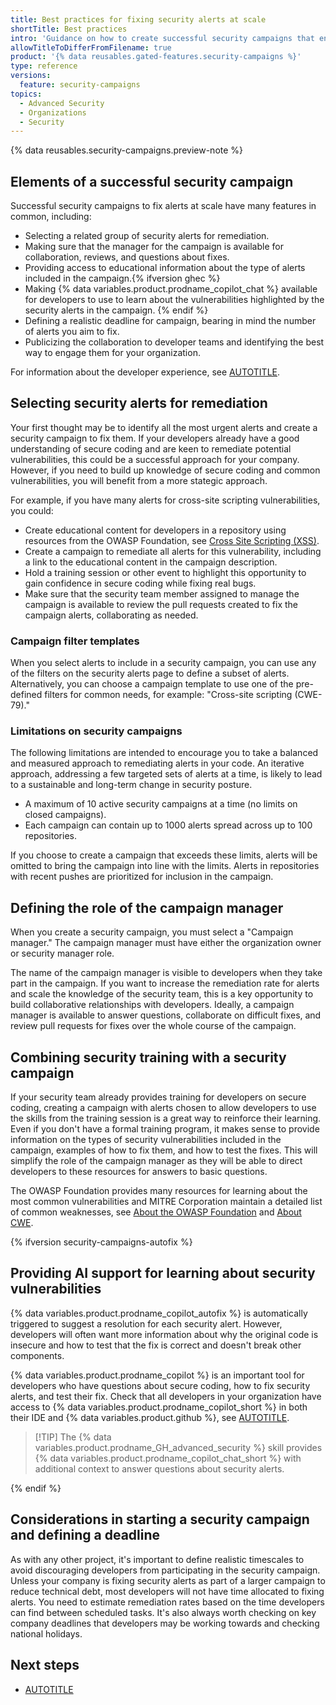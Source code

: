 ```yaml
---
title: Best practices for fixing security alerts at scale
shortTitle: Best practices
intro: 'Guidance on how to create successful security campaigns that engage developers and help them grow their understanding of secure coding.'
allowTitleToDifferFromFilename: true
product: '{% data reusables.gated-features.security-campaigns %}'
type: reference
versions:
  feature: security-campaigns
topics:
  - Advanced Security
  - Organizations
  - Security
---
```

{% data reusables.security-campaigns.preview-note %}

## Elements of a successful security campaign

Successful security campaigns to fix alerts at scale have many features in common, including:

* Selecting a related group of security alerts for remediation.
* Making sure that the manager for the campaign is available for collaboration, reviews, and questions about fixes.
* Providing access to educational information about the type of alerts included in the campaign.{% ifversion ghec %}
* Making {% data variables.product.prodname_copilot_chat %} available for developers to use to learn about the vulnerabilities highlighted by the security alerts in the campaign. {% endif %}
* Defining a realistic deadline for campaign, bearing in mind the number of alerts you aim to fix.
* Publicizing the collaboration to developer teams and identifying the best way to engage them for your organization.

For information about the developer experience, see [AUTOTITLE](/code-security/code-scanning/managing-code-scanning-alerts/fixing-alerts-in-security-campaign).

## Selecting security alerts for remediation

Your first thought may be to identify all the most urgent alerts and create a security campaign to fix them. If your developers already have a good understanding of secure coding and are keen to remediate potential vulnerabilities, this could be a successful approach for your company. However, if you need to build up knowledge of secure coding and common vulnerabilities, you will benefit from a more stategic approach.

For example, if you have many alerts for cross-site scripting vulnerabilities, you could:

* Create educational content for developers in a repository using resources from the OWASP Foundation, see [Cross Site Scripting (XSS)](https://owasp.org/www-community/attacks/xss/).
* Create a campaign to remediate all alerts for this vulnerability, including a link to the educational content in the campaign description.
* Hold a training session or other event to highlight this opportunity to gain confidence in secure coding while fixing real bugs.
* Make sure that the security team member assigned to manage the campaign is available to review the pull requests created to fix the campaign alerts, collaborating as needed.

### Campaign filter templates

When you select alerts to include in a security campaign, you can use any of the filters on the security alerts page to define a subset of alerts. Alternatively, you can choose a campaign template to use one of the pre-defined filters for common needs, for example: "Cross-site scripting (CWE-79)."

### Limitations on security campaigns

The following limitations are intended to encourage you to take a balanced and measured approach to remediating alerts in your code. An iterative approach, addressing a few targeted sets of alerts at a time, is likely to lead to a sustainable and long-term change in security posture.

* A maximum of 10 active security campaigns at a time (no limits on closed campaigns).
* Each campaign can contain up to 1000 alerts spread across up to 100 repositories.

If you choose to create a campaign that exceeds these limits, alerts will be omitted to bring the campaign into line with the limits. Alerts in repositories with recent pushes are prioritized for inclusion in the campaign.

## Defining the role of the campaign manager

When you create a security campaign, you must select a "Campaign manager." The campaign manager must have either the organization owner or security manager role.

The name of the campaign manager is visible to developers when they take part in the campaign. If you want to increase the remediation rate for alerts and scale the knowledge of the security team, this is a key opportunity to build collaborative relationships with developers. Ideally, a campaign manager is available to answer questions, collaborate on difficult fixes, and review pull requests for fixes over the whole course of the campaign.

## Combining security training with a security campaign

If your security team already provides training for developers on secure coding, creating a campaign with alerts chosen to allow developers to use the skills from the training session is a great way to reinforce their learning. Even if you don't have a formal training program, it makes sense to provide information on the types of security vulnerabilities included in the campaign, examples of how to fix them, and how to test the fixes. This will simplify the role of the campaign manager as they will be able to direct developers to these resources for answers to basic questions.

The OWASP Foundation provides many resources for learning about the most common vulnerabilities and MITRE Corporation maintain a detailed list of common weaknesses, see [About the OWASP Foundation](https://owasp.org/about/) and [About CWE](https://cwe.mitre.org/about/index.html).

{% ifversion security-campaigns-autofix %}

## Providing AI support for learning about security vulnerabilities

{% data variables.product.prodname_copilot_autofix %} is automatically triggered to suggest a resolution for each security alert. However, developers will often want more information about why the original code is insecure and how to test that the fix is correct and doesn't break other components.

{% data variables.product.prodname_copilot %} is an important tool for developers who have questions about secure coding, how to fix security alerts, and test their fix. Check that all developers in your organization have access to {% data variables.product.prodname_copilot_short %} in both their IDE and {% data variables.product.github %}, see [AUTOTITLE](/copilot/managing-copilot/managing-github-copilot-in-your-organization/managing-access-to-github-copilot-in-your-organization/granting-access-to-copilot-for-members-of-your-organization).

> [!TIP] The {% data variables.product.prodname_GH_advanced_security %} skill provides {% data variables.product.prodname_copilot_chat_short %} with additional context to answer questions about security alerts.

{% endif %}

## Considerations in starting a security campaign and defining a deadline

As with any other project, it's important to define realistic timescales to avoid discouraging developers from participating in the security campaign. Unless your company is fixing security alerts as part of a larger campaign to reduce technical debt, most developers will not have time allocated to fixing alerts. You need to estimate remediation rates based on the time developers can find between scheduled tasks. It's also always worth checking on key company deadlines that developers may be working towards and checking national holidays.

## Next steps

* [AUTOTITLE](/code-security/securing-your-organization/fixing-security-alerts-at-scale/creating-tracking-security-campaigns)
